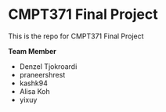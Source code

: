 
# CMPT371 Final Project

This is the repo for CMPT371 Final Project

**Team Member**

- Denzel Tjokroardi
- praneershrest
- kashk94
- Alisa Koh
- yixuy
